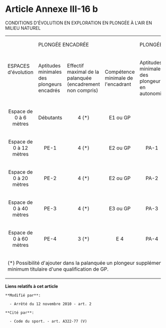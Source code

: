# Article Annexe III-16 b

CONDITIONS D'ÉVOLUTION EN EXPLORATION EN PLONGÉE À L'AIR EN MILIEU NATUREL

<table>
  <tbody>
    <tr>
      <td rowspan="2">

ESPACES d'évolution

</td>
      <td colspan="3">

PLONGÉE ENCADRÉE

</td>
      <td colspan="2">

PLONGÉE AUTONOME

</td>
    </tr>
    <tr>
      <td>

Aptitudes minimales des plongeurs encadrés

</td>
      <td>

Effectif maximal de la palanquée (encadrement non compris)

</td>
      <td>

Compétence minimale de l'encadrant

</td>
      <td>

Aptitudes minimales des plongeurs en autonomie

</td>
      <td>

Effectif maximal de la palanquée

</td>
    </tr>
    <tr>
      <td align="center">

Espace de 0 à 6 mètres

</td>
      <td align="center">

Débutants

</td>
      <td align="center">

4 (*)

</td>
      <td align="center">

E1 ou GP

</td>
      <td align="center">
      </td><td align="center">
    </td></tr>
    <tr>
      <td align="center">

Espace de 0 à 12 mètres

</td>
      <td align="center">

PE-1

</td>
      <td align="center">

4 (*)

</td>
      <td align="center">

E2 ou GP

</td>
      <td align="center">

PA-1

</td>
      <td align="center">

3

</td>
    </tr>
    <tr>
      <td align="center">

Espace de 0 à 20 mètres

</td>
      <td align="center">

PE-2

</td>
      <td align="center">

4 (*)

</td>
      <td align="center">

E2 ou GP

</td>
      <td align="center">

PA-2

</td>
      <td align="center">

3

</td>
    </tr>
    <tr>
      <td align="center">

Espace de 0 à 40 mètres

</td>
      <td align="center">

PE-3

</td>
      <td align="center">

4 (*)

</td>
      <td align="center">

E3 ou GP

</td>
      <td align="center">

PA-3

</td>
      <td align="center">

3

</td>
    </tr>
    <tr>
      <td align="center">

Espace de 0 à 60 mètres

</td>
      <td align="center">

PE-4

</td>
      <td align="center">

3 (*)

</td>
      <td align="center">

E 4

</td>
      <td align="center">

PA-4

</td>
      <td align="center">

3 

</td>
    </tr>
    <tr>
      <td colspan="6">

(*) Possibilité d'ajouter dans la palanquée un plongeur supplémentaire, au minimum titulaire d'une qualification de GP.

</td>
    </tr>
  </tbody>
</table>

**Liens relatifs à cet article**

	**Modifié par**:

	  - Arrêté du 12 novembre 2010 - art. 2

	**Cité par**:

	  - Code du sport. - art. A322-77 (V)
